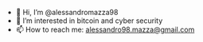 - 👋 Hi, I’m @alessandromazza98
- 👀 I’m interested in bitcoin and cyber security
- 📫 How to reach me: alessandro98.mazza@gmail.com
